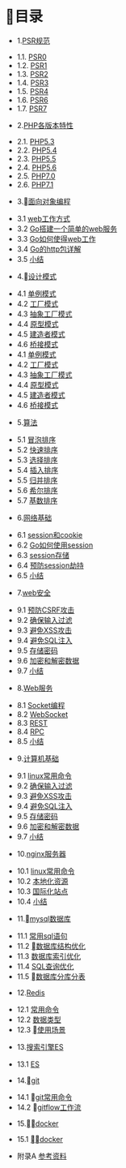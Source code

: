 # 目录

* 1.[PSR规范](01.0.PSR规范.md)
 - 1.1. [PSR0](01.1.PSR-0.md)
 - 1.2. [PSR1](01.2.PSR-1.md)
 - 1.3. [PSR2](01.3.PSR-2.md)
 - 1.4. [PSR3](01.4.PSR-3.md)
 - 1.5. [PSR4](01.5.PSR-4.md)
 - 1.6. [PSR6](01.7.PSR-6.md)
 - 1.7. [PSR7](01.8.PSR-7.md)
* 2.[PHP各版本特性](02.0.PHP版本特性.md)
 - 2.1. [PHP5.3](02.1.PHP5.3.md)
 - 2.2. [PHP5.4](02.2.PHP5.4.md)
 - 2.3. [PHP5.5](02.3.PHP5.5md)
 - 2.4. [PHP5.6](02.4.PHP5.6.md)
 - 2.5. [PHP7.0](02.5.PHP7.0.md)
 - 2.6. [PHP7.1](02.6.PHP7.1.md)
* 3.[面向对象编程](03.0.md)
 - 3.1 [web工作方式](03.1.md)
 - 3.2 [Go搭建一个简单的web服务](03.2.md)
 - 3.3 [Go如何使得web工作](03.3.md)
 - 3.4 [Go的http包详解](03.4.md)
 - 3.5 [小结](03.5.md)
* 4.[设计模式](04.0.md)
 - 4.1 [单例模式](04.1.md)
 - 4.2 [工厂模式](04.2.md)
 - 4.3 [抽象工厂模式](04.3.md)
 - 4.4 [原型模式](04.4.md)
 - 4.5 [建造者模式](04.5.md)
 - 4.6 [桥接模式](04.6.md)
 - 4.1 [单例模式](04.1.md)
 - 4.2 [工厂模式](04.2.md)
 - 4.3 [抽象工厂模式](04.3.md)
 - 4.4 [原型模式](04.4.md)
 - 4.5 [建造者模式](04.5.md)
 - 4.6 [桥接模式](04.6.md)
* 5.[算法](05.0.md)
 - 5.1 [冒泡排序](05.1.md)
 - 5.2 [快速排序](05.2.md)
 - 5.3 [选择排序](05.3.md)
 - 5.4 [插入排序](05.4.md)
 - 5.5 [归并排序](05.5.md)
 - 5.6 [希尔排序](05.6.md)
 - 5.7 [基数排序](05.7.md)
* 6.[网络基础](06.0.md)
 - 6.1 [session和cookie](06.1.md)
 - 6.2 [Go如何使用session](06.2.md)
 - 6.3 [session存储](06.3.md)
 - 6.4 [预防session劫持](06.4.md) 
 - 6.5 [小结](06.5.md)
* 7.[web安全](07.0.md)
 - 9.1 [预防CSRF攻击](09.1.md)
 - 9.2 [确保输入过滤](09.2.md)
 - 9.3 [避免XSS攻击](09.3.md)
 - 9.4 [避免SQL注入](09.4.md)
 - 9.5 [存储密码](09.5.md)
 - 9.6 [加密和解密数据](09.6.md)
 - 9.7 [小结](09.7.md)
* 8.[Web服务](08.0.md)
 - 8.1 [Socket编程](08.1.md)
 - 8.2 [WebSocket](08.2.md)
 - 8.3 [REST](08.3.md)
 - 8.4 [RPC](08.4.md)
 - 8.5 [小结](08.5.md)
* 9.[计算机基础](09.0.md)
 - 9.1 [linux常用命令](09.1.md)
 - 9.2 [确保输入过滤](09.2.md)
 - 9.3 [避免XSS攻击](09.3.md)
 - 9.4 [避免SQL注入](09.4.md)
 - 9.5 [存储密码](09.5.md)
 - 9.6 [加密和解密数据](09.6.md)
 - 9.7 [小结](09.7.md)
* 10.[nginx服务器](10.0.md) 
 - 10.1 [linux常用命令](10.1.md)
 - 10.2 [本地化资源](10.2.md)
 - 10.3 [国际化站点](10.3.md)
 - 10.4 [小结](10.4.md)
* 11.[mysql数据库](11.0.md)
 - 11.1 [常用sql语句](11.1.md)
 - 11.2 [数据库结构优化](11.2.md)
 - 11.3 [数据库索引优化](11.3.md)
 - 11.4 [SQL查询优化](11.4.md)
 - 11.5 [数据库分库分表](11.4.md)
* 12.[Redis](12.0.md)
 - 12.1 [常用命令](12.1.md)
 - 12.2 [数据类型](12.2.md)
 - 12.3 [使用场景](12.3.md)
* 13.[搜索引擎ES](13.0.md)　
 - 13.1 [ES](13.1.md)　　
* 14.[git](14.0.md)
 - 14.1 [git常用命令](14.1.md)
 - 14.2 [gitflow工作流](14.2.md)
* 15.[docker](14.0.md)
 - 15.1 [docker](14.1.md)
* 附录A [参考资料](ref.md)
    